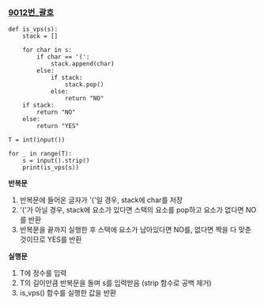 ### [9012번_괄호](https://www.acmicpc.net/problem/9012)

```
def is_vps(s):
    stack = []
    
    for char in s:
        if char == '(':
            stack.append(char)
        else:
            if stack:
                stack.pop()
            else:
                return "NO"
    if stack:
        return "NO"
    else:
        return "YES"
    
T = int(input())

for _ in range(T):
    s = input().strip()
    print(is_vps(s))
```

**반복문**

1. 반복문에 들어온 글자가 '('일 경우, stack에 char를 저장
2. '('가 아닐 경우, stack에 요소가 있다면 스택의 요소를 pop하고 요소가 없다면 NO를 반환
3. 반복문을 끝까지 실행한 후 스택에 요소가 남아있다면 NO를, 없다면 짝을 다 맞춘 것이므로 YES를 반환

**실행문**

1. T에 정수를 입력
2. T의 길이만큼 반복문을 돌며 s를 입력받음 (strip 함수로 공백 제거)
3. is_vps() 함수를 실행한 값을 반환
